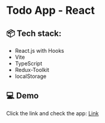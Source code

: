 # Todo App - React

## 📦 Tech stack:
- React.js with Hooks
- Vite
- TypeScript
- Redux-Toolkit
- localStorage

## 💻 Demo
Click the link and check the app: [Link](https://zorro199.github.io/todo-redux/)

